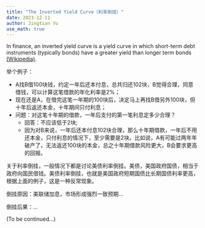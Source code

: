 ```yaml
---
title: "The Inverted Yield Curve（利率倒挂）"
date: 2023-12-11
author: Jingtian Yu
use_math: true
---
```


In finance, an inverted yield curve is a yield curve in which short-term debt instruments (typically bonds) have a greater yield than longer term bonds [(Wikipedia)](https://en.wikipedia.org/wiki/Inverted_yield_curve).

举个例子：
- A找B借100块钱，约定一年后还本付息，总共归还102块，B觉得合理，同意借钱，可以计算这笔借款的年化利率是2%；
- 现在还是A，在借完这笔一年期的100块后，决定马上再找B借另外100块，但十年后返还本金，十年期间只付利息；
- 问题：对这笔十年期的借款，一年后支付的第一笔利息定多少合理？
    - 回答：不应该低于2块;
    - 因为对B来说，一年后还本付息102块合理，那么十年期借款，一年后不用还本金，只付利息的情况下，至少需要是2块。比如说，A有可能过两年年破产了，无法返还100块的本金，总之十年期借款风险更大，B会要求更高的回报。

关于利率倒挂，一般情况下都是讨论美债利率倒挂。美债，美国政府国债，相当于政府向国民借钱。美债利率倒挂，也就是美国政府短期国债比长期国债利率更高，根据上面的例子，这是一种反常现象。

倒挂原因：美联储加息，市场形成强烈一致预期...

倒挂后果：...

(To be continued...)

